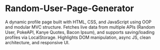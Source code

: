 # Random-User-Page-Generator
A dynamic profile page built with HTML, CSS, and JavaScript using OOP and modular MVC structure. Fetches live data from multiple APIs (Random User, PokeAPI, Kanye Quotes, Bacon Ipsum), and supports saving/loading profiles via LocalStorage. Highlights DOM manipulation, async JS, clean architecture, and responsive UI.
